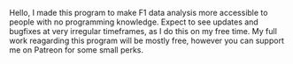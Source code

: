 Hello, I made this program to make F1 data analysis more accessible to people with no programming knowledge.
Expect to see updates and bugfixes at very irregular timeframes, as I do this on my free time.
My full work reagarding this program will be mostly free, however you can support me on Patreon for some small perks.
